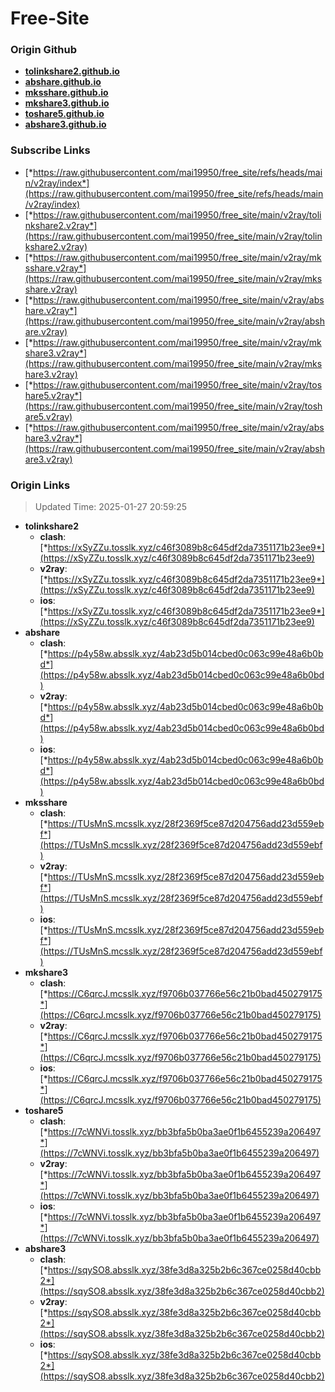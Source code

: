 # Free-Site

### Origin Github

- [**tolinkshare2.github.io**](https://github.com/tolinkshare2/tolinkshare2.github.io)
- [**abshare.github.io**](https://github.com/abshare/abshare.github.io)
- [**mksshare.github.io**](https://github.com/mksshare/mksshare.github.io)
- [**mkshare3.github.io**](https://github.com/mkshare3/mkshare3.github.io)
- [**toshare5.github.io**](https://github.com/toshare5/toshare5.github.io)
- [**abshare3.github.io**](https://github.com/abshare3/abshare3.github.io)

### Subscribe Links

- [*https://raw.githubusercontent.com/mai19950/free_site/refs/heads/main/v2ray/index*](https://raw.githubusercontent.com/mai19950/free_site/refs/heads/main/v2ray/index)
- [*https://raw.githubusercontent.com/mai19950/free_site/main/v2ray/tolinkshare2.v2ray*](https://raw.githubusercontent.com/mai19950/free_site/main/v2ray/tolinkshare2.v2ray)
- [*https://raw.githubusercontent.com/mai19950/free_site/main/v2ray/mksshare.v2ray*](https://raw.githubusercontent.com/mai19950/free_site/main/v2ray/mksshare.v2ray)
- [*https://raw.githubusercontent.com/mai19950/free_site/main/v2ray/abshare.v2ray*](https://raw.githubusercontent.com/mai19950/free_site/main/v2ray/abshare.v2ray)
- [*https://raw.githubusercontent.com/mai19950/free_site/main/v2ray/mkshare3.v2ray*](https://raw.githubusercontent.com/mai19950/free_site/main/v2ray/mkshare3.v2ray)
- [*https://raw.githubusercontent.com/mai19950/free_site/main/v2ray/toshare5.v2ray*](https://raw.githubusercontent.com/mai19950/free_site/main/v2ray/toshare5.v2ray)
- [*https://raw.githubusercontent.com/mai19950/free_site/main/v2ray/abshare3.v2ray*](https://raw.githubusercontent.com/mai19950/free_site/main/v2ray/abshare3.v2ray)

### Origin Links

> Updated Time: 2025-01-27 20:59:25

- **tolinkshare2**
  - **clash**: [*https://xSyZZu.tosslk.xyz/c46f3089b8c645df2da7351171b23ee9*](https://xSyZZu.tosslk.xyz/c46f3089b8c645df2da7351171b23ee9)
  - **v2ray**: [*https://xSyZZu.tosslk.xyz/c46f3089b8c645df2da7351171b23ee9*](https://xSyZZu.tosslk.xyz/c46f3089b8c645df2da7351171b23ee9)
  - **ios**: [*https://xSyZZu.tosslk.xyz/c46f3089b8c645df2da7351171b23ee9*](https://xSyZZu.tosslk.xyz/c46f3089b8c645df2da7351171b23ee9)
- **abshare**
  - **clash**: [*https://p4y58w.absslk.xyz/4ab23d5b014cbed0c063c99e48a6b0bd*](https://p4y58w.absslk.xyz/4ab23d5b014cbed0c063c99e48a6b0bd)
  - **v2ray**: [*https://p4y58w.absslk.xyz/4ab23d5b014cbed0c063c99e48a6b0bd*](https://p4y58w.absslk.xyz/4ab23d5b014cbed0c063c99e48a6b0bd)
  - **ios**: [*https://p4y58w.absslk.xyz/4ab23d5b014cbed0c063c99e48a6b0bd*](https://p4y58w.absslk.xyz/4ab23d5b014cbed0c063c99e48a6b0bd)
- **mksshare**
  - **clash**: [*https://TUsMnS.mcsslk.xyz/28f2369f5ce87d204756add23d559ebf*](https://TUsMnS.mcsslk.xyz/28f2369f5ce87d204756add23d559ebf)
  - **v2ray**: [*https://TUsMnS.mcsslk.xyz/28f2369f5ce87d204756add23d559ebf*](https://TUsMnS.mcsslk.xyz/28f2369f5ce87d204756add23d559ebf)
  - **ios**: [*https://TUsMnS.mcsslk.xyz/28f2369f5ce87d204756add23d559ebf*](https://TUsMnS.mcsslk.xyz/28f2369f5ce87d204756add23d559ebf)
- **mkshare3**
  - **clash**: [*https://C6qrcJ.mcsslk.xyz/f9706b037766e56c21b0bad450279175*](https://C6qrcJ.mcsslk.xyz/f9706b037766e56c21b0bad450279175)
  - **v2ray**: [*https://C6qrcJ.mcsslk.xyz/f9706b037766e56c21b0bad450279175*](https://C6qrcJ.mcsslk.xyz/f9706b037766e56c21b0bad450279175)
  - **ios**: [*https://C6qrcJ.mcsslk.xyz/f9706b037766e56c21b0bad450279175*](https://C6qrcJ.mcsslk.xyz/f9706b037766e56c21b0bad450279175)
- **toshare5**
  - **clash**: [*https://7cWNVi.tosslk.xyz/bb3bfa5b0ba3ae0f1b6455239a206497*](https://7cWNVi.tosslk.xyz/bb3bfa5b0ba3ae0f1b6455239a206497)
  - **v2ray**: [*https://7cWNVi.tosslk.xyz/bb3bfa5b0ba3ae0f1b6455239a206497*](https://7cWNVi.tosslk.xyz/bb3bfa5b0ba3ae0f1b6455239a206497)
  - **ios**: [*https://7cWNVi.tosslk.xyz/bb3bfa5b0ba3ae0f1b6455239a206497*](https://7cWNVi.tosslk.xyz/bb3bfa5b0ba3ae0f1b6455239a206497)
- **abshare3**
  - **clash**: [*https://sqySO8.absslk.xyz/38fe3d8a325b2b6c367ce0258d40cbb2*](https://sqySO8.absslk.xyz/38fe3d8a325b2b6c367ce0258d40cbb2)
  - **v2ray**: [*https://sqySO8.absslk.xyz/38fe3d8a325b2b6c367ce0258d40cbb2*](https://sqySO8.absslk.xyz/38fe3d8a325b2b6c367ce0258d40cbb2)
  - **ios**: [*https://sqySO8.absslk.xyz/38fe3d8a325b2b6c367ce0258d40cbb2*](https://sqySO8.absslk.xyz/38fe3d8a325b2b6c367ce0258d40cbb2)
